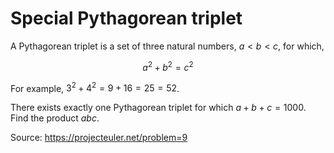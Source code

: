 # Special Pythagorean triplet
A Pythagorean triplet is a set of three natural numbers, $a < b < c$, for which,

$$
a^2 + b^2 = c^2
$$

For example, $3^2 + 4^2 = 9 + 16 = 25 = 52$.

There exists exactly one Pythagorean triplet for which $a + b + c = 1000$.
Find the product $abc$.

Source: https://projecteuler.net/problem=9
